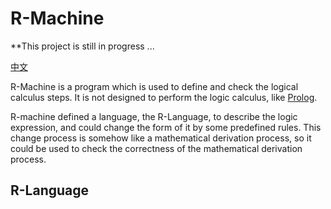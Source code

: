 # R-Machine

**This project is still in progress ...

[中文](README_zh.md)

R-Machine is a program which is used to define and check the logical calculus steps. It is not designed to perform the logic calculus, like [Prolog](https://www.iso.org/standard/21413.html). 

R-machine defined a language, the R-Language, to describe the logic expression, and could change the form of it by some predefined rules. This change process is somehow like a mathematical derivation process, so it could be used to check the correctness of the mathematical derivation process.

## R-Language
